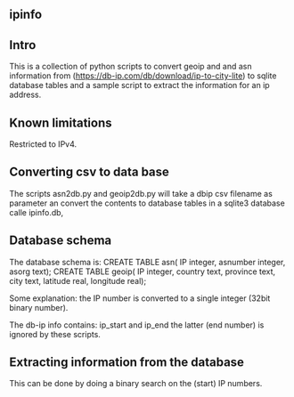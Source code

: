 ## ipinfo 

## Intro
This is a collection of python scripts to convert geoip and and asn information from 
(https://db-ip.com/db/download/ip-to-city-lite) to sqlite database tables and a sample script to extract
the information for an ip address.

## Known limitations
Restricted to IPv4.

## Converting csv to data base
The scripts asn2db.py  and geoip2db.py will take a dbip csv filename as parameter an convert
the contents to database tables in a sqlite3 database calle ipinfo.db,

## Database schema
The database schema is:
  CREATE TABLE asn(
                  IP integer,
                  asnumber integer,
                  asorg text);
  CREATE TABLE geoip(
                  IP integer,
                  country text,
                  province text,
                  city text,
                  latitude real, 
                  longitude real);

Some explanation: the IP number is converted to a single integer (32bit binary number).

The db-ip info contains:
ip_start and ip_end the latter (end number) is ignored by these scripts.

## Extracting information from the database
This can be done by doing a binary search on the (start) IP numbers.
